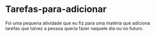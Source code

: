 # Tarefas-para-adicionar

Foi uma pequena atividade que eu fiz para uma matéria que adiciona tarefas que talvez a pessoa queria fazer naquele dia ou no futuro.
